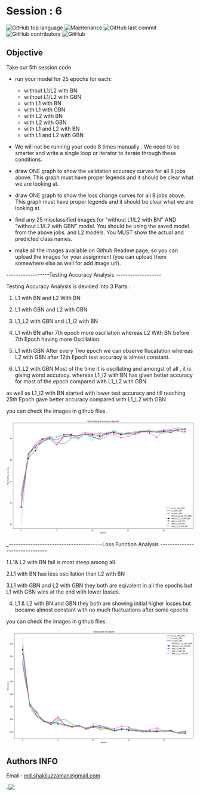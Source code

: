 # Session : 6

![GitHub top language](https://img.shields.io/github/languages/top/Shakil-1501/TSAI?label=Python)     ![Maintenance](https://img.shields.io/maintenance/yes/2020?logo=Github)          ![GitHub last commit](https://img.shields.io/github/last-commit/Shakil-1501/TSAI)   ![GitHub contributors](https://img.shields.io/github/contributors/SHAKIL-1501/TSAI) ![GitHub](https://img.shields.io/github/license/SHAKIL-1501/TSAI)

## Objective

Take our 5th session code
- run your model for 25 epochs for each:
  - without L1/L2 with BN
  - without L1/L2 with GBN
  - with L1 with BN
  - with L1 with GBN
  - with L2 with BN
  - with L2 with GBN
  - with L1 and L2 with BN
  - with L1 and L2 with GBN
 
- We  will not be running your code 8 times manually . We need to be smarter and write a single loop or iterator to iterate through these conditions. 
- draw ONE graph to show the validation accuracy curves for all 8 jobs above. This graph must have proper legends and it should be clear what we are looking at. 
- draw ONE graph to show the loss change curves for all 8 jobs above. This graph must have proper legends and it should be clear what we are looking at. 
- find any 25 misclassified images for "without L1/L2 with BN" AND "without L1/L2 with GBN" model. You should be using the saved model from the above jobs. 
  and L2 models. You MUST show the actual and predicted class names.
- make all the images available on Github Readme page, so you can upload the images for your assignment (you can upload them somewhere else as well for add image url).

------------------Testing Accuracy Analysis -------------------


Testing Accuracy Analysis is devided into 3 Parts :

1. L1 with BN and L2 With BN
2. L1 with GBN and L2 with GBN
3. L1_L2 with GBN and L1_l2 with BN

1. L1 with BN after 7th epoch more oscillation 
   whereas 
   L2 With BN before 7th Epoch having more Oscillation.

2. L1 with GBN After every Two epoch we  can observe flucatation
   whereas
   L2 with GBN after 12th Epoch test accuracy is almost constant.

3. L1_L2 with GBN Most of the time it is oscillating and amongst of all , it is giving worst accuracy.
   whereas
   L1_l2 with BN has given better accuracy for most of the epoch compared with L1_L2 with GBN

  as well as L1_l2 with BN started with lower test accuracy and till reaching 25th Epoch gave better accuracy
  compared with L1_L2 with GBN
  
  you can check the images in github files.
  
  ![](https://github.com/Shakil-1501/TSAI/blob/master/S6/accuracy.png)


_---------------------------------------Loss Function Analysis -------------------------------

1.L1& L2 with BN fall is most steep among all.

2.L1 with BN has less oscillation than L2 with BN

3.L1 with GBN and L2 with GBN they both are eqivalent in all the epochs but L1 with GBN wins at the end with lower losses.

4. L1 & L2 with BN and GBN they both are showing initial higher losses but became almost constant with no much fluctuations after some epochs


  you can check the images in github files.
  
  ![](https://github.com/Shakil-1501/TSAI/blob/master/S6/losses.png)
  
 ## Authors INFO
   
   Email : md.shakiluzzaman@gmail.com
   
   -[![](https://github.com/jagatabhay/TSAI/blob/master/logo.png)](https://www.linkedin.com/in/md-shakiluzzaman-894707129/)
  
  
  
